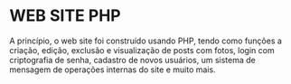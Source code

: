 # WEB SITE PHP

A princípio, o web site foi construído usando PHP, tendo como funções a criação, edição, exclusão e visualização de posts com fotos, login com criptografia de senha, cadastro de novos usuários, um sistema de mensagem de operações internas do site e muito mais.
